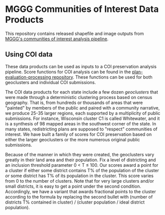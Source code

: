 # MGGG Communities of Interest Data Products

This repository contains released shapefile and image outputs from [MGGG's communities of interest analysis pipeline](https://github.com/mggg/coi-states).

## Using COI data

These data products can be used as inputs to a COI preservation analysis pipeline. Score functions for COI analysis can be found in the [plan-evaluation-processing repository](https://github.com/mggg/plan-evaluation-processing/pull/9). These functions can be used for both geoclusters and individual COI submissions.

The COI data products for each state include a few dozen _geoclusters_ that were made through a deterministic clustering process based on census geography. That is, from hundreds or thousands of areas that were "painted" by members of the public and paired with a community narrative, we produce 25-35 larger regions, each supported by a multiplicity of public submissions. For instance, Wisconsin cluster C1 is called Whitewater, and it is a synthesis of 98 mapped areas in the southwest corner of the state. In many states, redistricting plans are supposed to "respect" communities of interest. We have built a family of scores for COI preservation based on either the larger geoclusters or the more numerous original public submissions.

Because of the manner in which they were created, the geoclusters vary greatly in their land area and their population. Fix a level of districting and an inclusion threshold parameter 0 < T ≤ 100. Our scores award a point for a cluster if either some district contains T% of the population of the cluster _or_ some district has T% of its population in the cluster. This score varies from 0 to the number of clusters. Note that for very large clusters and/or small districts, it is easy to get a point under the second condition. Accordingly, we have a variant that awards fractional points to the cluster according to the formula by replacing the second bullet with (number of districts T% contained in cluster) / (cluster population / ideal district population).
